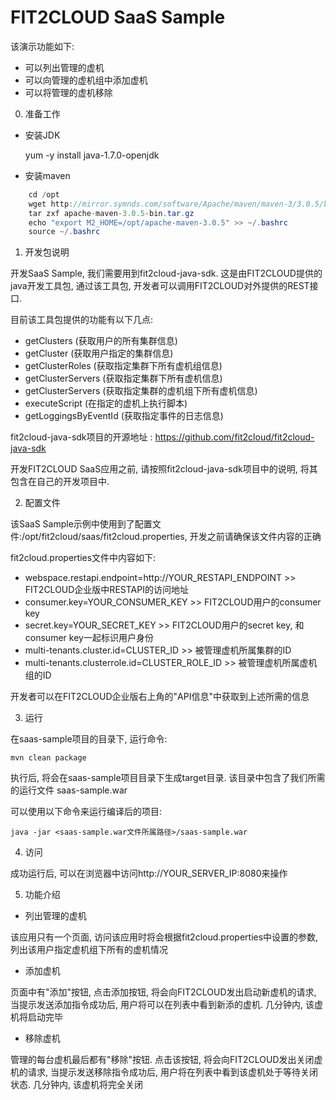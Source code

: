 FIT2CLOUD SaaS Sample
==========

该演示功能如下:

*   可以列出管理的虚机
*   可以向管理的虚机组中添加虚机
*   可以将管理的虚机移除


0.  准备工作

*   安装JDK
	
	yum -y install java-1.7.0-openjdk
	
*   安装maven
```java
	cd /opt
	wget http://mirror.symnds.com/software/Apache/maven/maven-3/3.0.5/binaries/apache-maven-3.0.5-bin.tar.gz
	tar zxf apache-maven-3.0.5-bin.tar.gz
	echo "export M2_HOME=/opt/apache-maven-3.0.5" >> ~/.bashrc
	source ~/.bashrc
```

1.  开发包说明

开发SaaS Sample, 我们需要用到fit2cloud-java-sdk. 这是由FIT2CLOUD提供的java开发工具包, 通过该工具包, 开发者可以调用FIT2CLOUD对外提供的REST接口.

目前该工具包提供的功能有以下几点:

*   getClusters 			(获取用户的所有集群信息)
*   getCluster				(获取用户指定的集群信息)
*   getClusterRoles			(获取指定集群下所有虚机组信息)
*   getClusterServers		(获取指定集群下所有虚机信息)
*   getClusterServers		(获取指定集群的虚机组下所有虚机信息)
*   executeScript			(在指定的虚机上执行脚本)
*   getLoggingsByEventId	(获取指定事件的日志信息)

fit2cloud-java-sdk项目的开源地址 : <https://github.com/fit2cloud/fit2cloud-java-sdk> 

开发FIT2CLOUD SaaS应用之前, 请按照fit2cloud-java-sdk项目中的说明, 将其包含在自己的开发项目中.


2.  配置文件

该SaaS Sample示例中使用到了配置文件:/opt/fit2cloud/saas/fit2cloud.properties, 开发之前请确保该文件内容的正确

fit2cloud.properties文件中内容如下:

*   webspace.restapi.endpoint=http://YOUR_RESTAPI_ENDPOINT				>>	FIT2CLOUD企业版中RESTAPI的访问地址
*   consumer.key=YOUR_CONSUMER_KEY										>>	FIT2CLOUD用户的consumer key
*   secret.key=YOUR_SECRET_KEY											>>	FIT2CLOUD用户的secret key, 和consumer key一起标识用户身份
*   multi-tenants.cluster.id=CLUSTER_ID									>>	被管理虚机所属集群的ID
*   multi-tenants.clusterrole.id=CLUSTER_ROLE_ID						>>	被管理虚机所属虚机组的ID

开发者可以在FIT2CLOUD企业版右上角的"API信息"中获取到上述所需的信息


3.  运行

在saas-sample项目的目录下, 运行命令:

	mvn clean package
	
执行后, 将会在saas-sample项目目录下生成target目录. 该目录中包含了我们所需的运行文件 saas-sample.war

可以使用以下命令来运行编译后的项目:

	java -jar <saas-sample.war文件所属路径>/saas-sample.war


4.  访问

成功运行后, 可以在浏览器中访问http://YOUR_SERVER_IP:8080来操作


5. 功能介绍

*   列出管理的虚机

该应用只有一个页面, 访问该应用时将会根据fit2cloud.properties中设置的参数, 列出该用户指定虚机组下所有的虚机情况

*   添加虚机

页面中有"添加"按钮, 点击添加按钮, 将会向FIT2CLOUD发出启动新虚机的请求, 当提示发送添加指令成功后, 用户将可以在列表中看到新添的虚机. 几分钟内, 该虚机将启动完毕

*   移除虚机

管理的每台虚机最后都有"移除"按钮. 点击该按钮, 将会向FIT2CLOUD发出关闭虚机的请求, 当提示发送移除指令成功后, 用户将在列表中看到该虚机处于等待关闭状态. 几分钟内, 该虚机将完全关闭